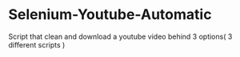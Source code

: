 # Selenium-Youtube-Automatic
Script that clean and download a youtube video behind 3 options( 3 different scripts )

